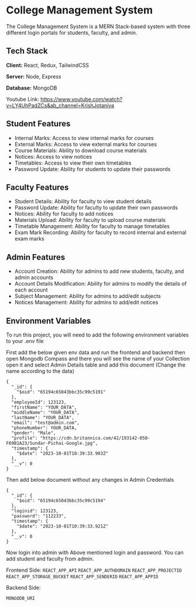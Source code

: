 
# College Management System

The College Management System is a MERN Stack-based system with three different login portals for students, faculty, and admin.

## Tech Stack

**Client:** React, Redux, TailwindCSS

**Server:** Node, Express

**Database:** MongoDB


Youtube Link: https://www.youtube.com/watch?v=LY4UhPadZCs&ab_channel=KrishJotaniya


## Student Features

- Internal Marks: Access to view internal marks for courses
- External Marks: Access to view external marks for courses
- Course Materials: Ability to download course materials
- Notices: Access to view notices
- Timetables: Access to view their own timetables
- Password Update: Ability for students to update their passwords

## Faculty Features

- Student Details: Ability for faculty to view student details
- Password Update: Ability for faculty to update their own passwords
- Notices: Ability for faculty to add notices
- Materials Upload: Ability for faculty to upload course materials
- Timetable Management: Ability for faculty to manage timetables
- Exam Mark Recording: Ability for faculty to record internal and external exam marks

## Admin Features

- Account Creation: Ability for admins to add new students, faculty, and admin accounts
- Account Details Modification: Ability for admins to modify the details of each account
- Subject Management: Ability for admins to add/edit subjects
- Notices Management: Ability for admins to add/edit notices
## Environment Variables

To run this project, you will need to add the following environment variables to your .env file

First add the below given env data and run the frontend and backend then open Mongodb Compass and there you will see the name of your Collection open it and select Admin Details table and add this document (Change the name according to the data) 

```
{
  "_id": {
    "$oid": "65194c65043bbc35c99c5191"
  },
  "employeeId": 123123,
  "firstName": "YOUR_DATA",
  "middleName": "YOUR_DATA",
  "lastName": "YOUR_DATA",
  "email": "test@admin.com",
  "phoneNumber": YOUR_DATA,
  "gender": "Male",
  "profile": "https://cdn.britannica.com/42/193142-050-F69B1A23/Sundar-Pichai-Google.jpg",
  "timestamp": {
    "$date": "2023-10-01T10:39:33.903Z"
  },
  "__v": 0
} 
```

Then add below document without any changes in Admin Credentials

```
{
  "_id": {
    "$oid": "65194c65043bbc35c99c5194"
  },
  "loginid": 123123,
  "password": "112233",
  "timestamp": {
    "$date": "2023-10-01T10:39:33.921Z"
  },
  "__v": 0
}
```

Now login into admin with Above mentioned login and password. You can add student and faculty from admin.

Frontend Side:
`REACT_APP_API`
`REACT_APP_AUTHDOMAIN`
`REACT_APP_PROJECTID`
`REACT_APP_STORAGE_BUCKET`
`REACT_APP_SENDERID`
`REACT_APP_APPID`

Backend Side: 

`MONGODB_URI`

